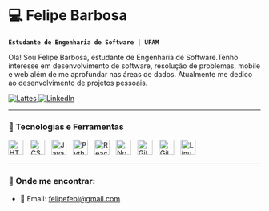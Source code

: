 # 💻 Felipe Barbosa

**`Estudante de Engenharia de Software | UFAM`**

Olá! Sou Felipe Barbosa, estudante de Engenharia de Software.Tenho interesse em desenvolvimento de software, resolução de problemas, mobile e web além de me aprofundar nas áreas de dados.
Atualmente me dedico ao desenvolvimento de projetos pessoais.

<p align="left">
    <a href="http://lattes.cnpq.br/0413879128814000">
        <img 
            alt="Lattes" 
            title="Acesse meu currículo Lattes" 
            src="https://img.shields.io/badge/Lattes-0413879128814000-blue?style=for-the-badge&logo=lattes&logoColor=white"
        />
    </a>
    <a href="https://www.linkedin.com/in/felipebarbosadelima/">
        <img 
            alt="LinkedIn" 
            title="Me adicione no LinkedIn" 
            src="https://img.shields.io/badge/LinkedIn-Conectar-0A66C2?style=for-the-badge&logo=linkedin&logoColor=white"
        />
    </a>
</p>


---

### 🚀 Tecnologias e Ferramentas

<img 
    align="left" 
    alt="HTML5" 
    title="HTML5" 
    width="30px" 
    style="padding-right: 10px;" 
    src="https://cdn.jsdelivr.net/gh/devicons/devicon/icons/html5/html5-original.svg" 
/>
<img 
    align="left" 
    alt="CSS3" 
    title="CSS3" 
    width="30px" 
    style="padding-right: 10px;" 
    src="https://cdn.jsdelivr.net/gh/devicons/devicon/icons/css3/css3-original.svg" 
/>
<img 
    align="left" 
    alt="JavaScript" 
    title="JavaScript" 
    width="30px" 
    style="padding-right: 10px;" 
    src="https://cdn.jsdelivr.net/gh/devicons/devicon/icons/javascript/javascript-original.svg" 
/>
<img 
    align="left" 
    alt="Python" 
    title="Python" 
    width="30px" 
    style="padding-right: 10px;" 
    src="https://cdn.jsdelivr.net/gh/devicons/devicon/icons/python/python-original.svg" 
/>
<img 
    align="left" 
    alt="React" 
    title="React" 
    width="30px" 
    style="padding-right: 10px;" 
    src="https://cdn.jsdelivr.net/gh/devicons/devicon/icons/react/react-original.svg" 
/>
<img 
    align="left" 
    alt="Node.js" 
    title="Node.js" 
    width="30px" 
    style="padding-right: 10px;" 
    src="https://cdn.jsdelivr.net/gh/devicons/devicon/icons/nodejs/nodejs-original.svg" 
/>
<img 
    align="left" 
    alt="Git" 
    title="Git" 
    width="30px" 
    style="padding-right: 10px;" 
    src="https://cdn.jsdelivr.net/gh/devicons/devicon/icons/git/git-original.svg" 
/>
<img 
    align="left" 
    alt="GitHub" 
    title="GitHub" 
    width="30px" 
    style="padding-right: 10px;" 
    src="https://cdn.jsdelivr.net/gh/devicons/devicon/icons/github/github-original.svg" 
/>
<img 
    align="left" 
    alt="Linux" 
    title="Linux" 
    width="30px" 
    style="padding-right: 10px;" 
    src="https://cdn.jsdelivr.net/gh/devicons/devicon/icons/linux/linux-original.svg" 
/>

<br/>
<br/>

---

### 🔗 Onde me encontrar:
- 📧 Email: felipefebl@gmail.com
